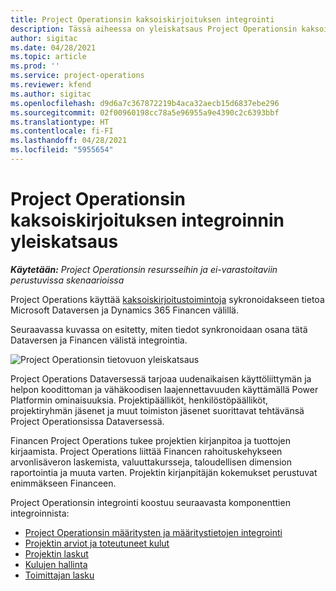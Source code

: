 ```yaml
---
title: Project Operationsin kaksoiskirjoituksen integrointi
description: Tässä aiheessa on yleiskatsaus Project Operationsin kaksoiskirjoituksen integroinnista.
author: sigitac
ms.date: 04/28/2021
ms.topic: article
ms.prod: ''
ms.service: project-operations
ms.reviewer: kfend
ms.author: sigitac
ms.openlocfilehash: d9d6a7c367872219b4aca32aecb15d6837ebe296
ms.sourcegitcommit: 02f00960198cc78a5e96955a9e4390c2c6393bbf
ms.translationtype: HT
ms.contentlocale: fi-FI
ms.lasthandoff: 04/28/2021
ms.locfileid: "5955654"
---
```

# <a name="project-operations-dual-write-integration-overview"></a>Project Operationsin kaksoiskirjoituksen integroinnin yleiskatsaus

_**Käytetään:** Project Operationsin resursseihin ja ei-varastoitaviin perustuvissa skenaarioissa_

Project Operations käyttää [kaksoiskirjoitustoimintoja](/dynamics365/fin-ops-core/dev-itpro/data-entities/dual-write/dual-write-home-page) sykronoidakseen tietoa Microsoft Dataversen ja Dynamics 365 Financen välillä.

Seuraavassa kuvassa on esitetty, miten tiedot synkronoidaan osana tätä Dataversen ja Financen välistä integrointia.

![Project Operationsin tietovuon yleiskatsaus](./media/ProjectOperationsFlows.jpg)

Project Operations Dataversessä tarjoaa uudenaikaisen käyttöliittymän ja helpon koodittoman ja vähäkoodisen laajennettavuuden käyttämällä Power Platformin ominaisuuksia. Projektipäälliköt, henkilöstöpäälliköt, projektiryhmän jäsenet ja muut toimiston jäsenet suorittavat tehtävänsä Project Operationsissa Dataversessä.

Financen Project Operations tukee projektien kirjanpitoa ja tuottojen kirjaamista. Project Operations liittää Financen rahoituskehykseen arvonlisäveron laskemista, valuuttakursseja, taloudellisen dimension raportointia ja muuta varten. Projektin kirjanpitäjän kokemukset perustuvat enimmäkseen Financeen.

Project Operationsin integrointi koostuu seuraavasta komponenttien integroinnista:


- [Project Operationsin määritysten ja määritystietojen integrointi](resource-dual-write-setup-integration.md) 
- [Projektin arviot ja toteutuneet kulut](resource-dual-write-estimates-actuals.md)
- [Projektin laskut](resource-dual-write-project-invoice.md)
- [Kulujen hallinta](resource-dual-write-expense.md)
- [Toimittajan lasku](resource-dual-write-vendor-invoice.md)
